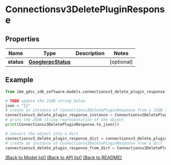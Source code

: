 # Connectionsv3DeletePluginResponse


## Properties

Name | Type | Description | Notes
------------ | ------------- | ------------- | -------------
**status** | [**GooglerpcStatus**](GooglerpcStatus.md) |  | [optional] 

## Example

```python
from ibm_gdsc_sdk_software.models.connectionsv3_delete_plugin_response import Connectionsv3DeletePluginResponse

# TODO update the JSON string below
json = "{}"
# create an instance of Connectionsv3DeletePluginResponse from a JSON string
connectionsv3_delete_plugin_response_instance = Connectionsv3DeletePluginResponse.from_json(json)
# print the JSON string representation of the object
print(Connectionsv3DeletePluginResponse.to_json())

# convert the object into a dict
connectionsv3_delete_plugin_response_dict = connectionsv3_delete_plugin_response_instance.to_dict()
# create an instance of Connectionsv3DeletePluginResponse from a dict
connectionsv3_delete_plugin_response_from_dict = Connectionsv3DeletePluginResponse.from_dict(connectionsv3_delete_plugin_response_dict)
```
[[Back to Model list]](../README.md#documentation-for-models) [[Back to API list]](../README.md#documentation-for-api-endpoints) [[Back to README]](../README.md)


